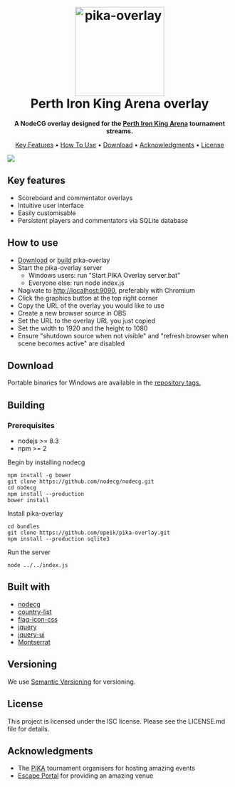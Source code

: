 <h1 align="center">
  <br>
  <a href="https://www.facebook.com/PerthIronKingArena/"><img src="https://i.imgur.com/fZBgAit.png" alt="pika-overlay" width="200"></a>
  <br>
    Perth Iron King Arena overlay
  <br>
</h1>

<p align=center>
  <b> A NodeCG overlay designed for the <a href="https://www.facebook.com/PerthIronKingArena/">Perth Iron King Arena</a> tournament streams. </b>
</p>

<p align="center">
  <a href="#key-features">Key Features</a> •
  <a href="#how-to-use">How To Use</a> •
  <a href="#download">Download</a> •
  <a href="#Acknowledgments">Acknowledgments</a> •
  <a href="#license">License</a>
</p>

![](https://i.imgur.com/B8IMVQh.gif)

## Key features
* Scoreboard and commentator overlays
* Intuitive user interface
* Easily customisable
* Persistent players and commentators via SQLite database

## How to use
* [Download](#download) or [build](#building) pika-overlay
* Start the pika-overlay server
    * Windows users: run "Start PIKA Overlay server.bat"
    * Everyone else: run node index.js
* Nagivate to [http://localhost:9090](http://localhost:9090), preferably with Chromium
* Click the graphics button at the top right corner
* Copy the URL of the overlay you would like to use
* Create a new browser source in OBS
* Set the URL to the overlay URL you just copied
* Set the width to 1920 and the height to 1080
* Ensure "shutdown source when not visible" and "refresh browser when scene
    becomes active" are disabled

## Download
Portable binaries for Windows are available in the
[repository tags.](https://github.com/opeik/pika-overlay/tags)

## Building
### Prerequisites
* nodejs >= 8.3
* npm >= 2

Begin by installing nodecg
```
npm install -g bower
git clone https://github.com/nodecg/nodecg.git
cd nodecg
npm install --production
bower install
```

Install pika-overlay
```
cd bundles
git clone https://github.com/opeik/pika-overlay.git
npm install --production sqlite3
```

Run the server
```
node ../../index.js
```

## Built with
* [nodecg](https://github.com/nodecg/nodecg)
* [country-list](https://github.com/fannarsh/country-list)
* [flag-icon-css](https://github.com/lipis/flag-icon-css)
* [jquery](https://jquery.com/)
* [jquery-ui](https://jqueryui.com)
* [Montserrat](https://fonts.google.com/specimen/Montserrat)

## Versioning
We use [Semantic Versioning](http://semver.org/) for versioning.

## License
This project is licensed under the ISC license. Please see the LICENSE.md file
for details.

## Acknowledgments
* The [PIKA](https://www.facebook.com/PerthIronKingArena/) tournament organisers for hosting amazing events
* [Escape Portal](https://www.escapeportal.com.au) for providing an amazing venue
